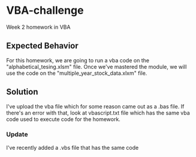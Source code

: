 # VBA-challenge
Week 2 homework in VBA

## Expected Behavior

For this homework, we are going to run a vba code on the "alphabetical_tesing.xlsm" file. Once we've mastered the module, we will use the code on the "multiple_year_stock_data.xlxm" file.

## Solution

I've upload the vba file which for some reason came out as a .bas file. If there's an error with that, look at vbascript.txt file which has the same vba code used to execute code for the homework.

### Update

I've recently added a .vbs file that has the same code
